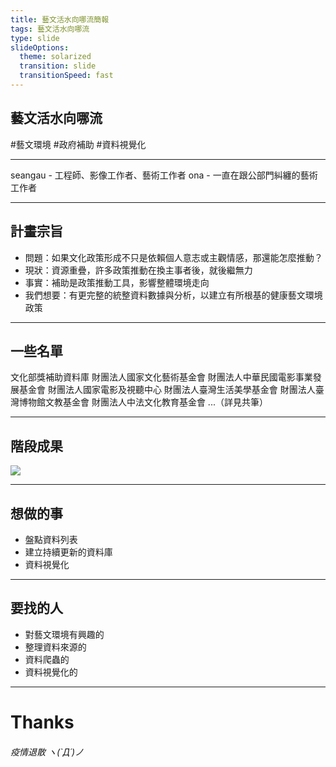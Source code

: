 ```yaml
---
title: 藝文活水向哪流簡報
tags: 藝文活水向哪流
type: slide
slideOptions:
  theme: solarized
  transition: slide
  transitionSpeed: fast
---
```


## 藝文活水向哪流
#藝文環境 #政府補助 #資料視覺化

---

seangau - 工程師、影像工作者、藝術工作者
ona - 一直在跟公部門糾纏的藝術工作者

---

## 計畫宗旨
- 問題：如果文化政策形成不只是依賴個人意志或主觀情感，那還能怎麼推動？
- 現狀：資源重疊，許多政策推動在換主事者後，就後繼無力
- 事實：補助是政策推動工具，影響整體環境走向
- 我們想要：有更完整的統整資料數據與分析，以建立有所根基的健康藝文環境政策

---

## 一些名單
文化部獎補助資料庫
財團法人國家文化藝術基金會
財團法人中華民國電影事業發展基金會
財團法人國家電影及視聽中心
財團法人臺灣生活美學基金會
財團法人臺灣博物館文教基金會
財團法人中法文化教育基金會
...（詳見共筆）

---

## 階段成果
![](https://s3-ap-northeast-1.amazonaws.com/g0v-hackmd-images/uploads/upload_5ff4ce9fed7748bc0f0784942576f3ad.png)

---

## 想做的事
- 盤點資料列表
- 建立持續更新的資料庫
- 資料視覺化

---

## 要找的人
- 對藝文環境有興趣的
- 整理資料來源的
- 資料爬蟲的
- 資料視覺化的

---

# Thanks
###### 疫情退散 ヽ(`Д´)ノ